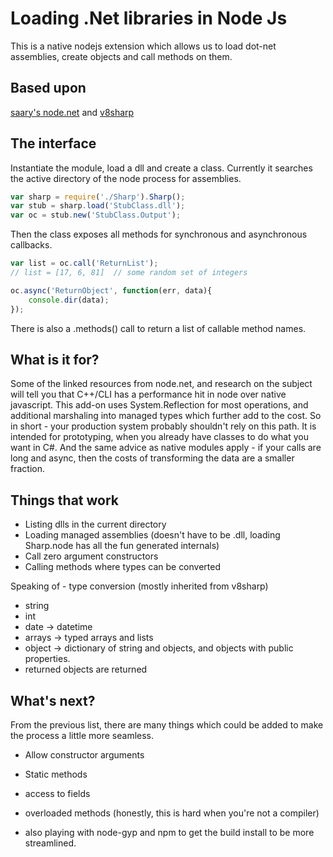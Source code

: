 # Loading .Net libraries in Node Js
This is a native nodejs extension which allows us to load dot-net assemblies, create objects and call methods on them.

## Based upon
[saary's node.net](https://github.com/saary/node.net) and [v8sharp](http://v8sharp.codeplex.com/)

## The interface
Instantiate the module, load a dll and create a class.  Currently it searches the active directory of the node process for assemblies.

```javascript
var sharp = require('./Sharp').Sharp();
var stub = sharp.load('StubClass.dll');
var oc = stub.new('StubClass.Output');
```

Then the class exposes all methods for synchronous and asynchronous callbacks.

```javascript
var list = oc.call('ReturnList');
// list = [17, 6, 81]  // some random set of integers
```

```javascript
oc.async('ReturnObject', function(err, data){ 
    console.dir(data); 
});
```

There is also a .methods() call to return a list of callable method names.  

## What is it for?
Some of the linked resources from node.net, and research on the subject will tell you that C++/CLI has a performance
hit in node over native javascript.  This add-on uses System.Reflection for most operations, and additional marshaling
into managed types which further add to the cost.  So in short - your production system probably shouldn't rely on this
path.  It is intended for prototyping, when you already have classes to do what you want in C#.  And the same advice
as native modules apply - if your calls are long and async, then the costs of transforming the data are a smaller fraction.

## Things that work
* Listing dlls in the current directory
* Loading managed assemblies (doesn't have to be .dll, loading Sharp.node has all the fun generated internals)
* Call zero argument constructors
* Calling methods where types can be converted

Speaking of - type conversion (mostly inherited from v8sharp)

* string
* int
* date -> datetime
* arrays -> typed arrays and lists
* object -> dictionary of string and objects, and objects with public properties.
* returned objects are returned 

## What's next?
From the previous list, there are many things which could be added to make the process a little more seamless.

* Allow constructor arguments
* Static methods
* access to fields
* overloaded methods (honestly, this is hard when you're not a compiler)

* also playing with node-gyp and npm to get the build install to be more streamlined. 